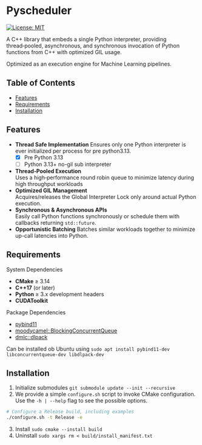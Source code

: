 # Pyscheduler

[![License: MIT](https://img.shields.io/badge/License-MIT-yellow.svg)](https://opensource.org/licenses/MIT)

A C++ library that embeds a single Python interpreter, providing thread‑pooled, asynchronous, and synchronous invocation of Python functions from C++ with optimized GIL usage.

Optimized as an execution engine for Machine Learning pipelines. 

## Table of Contents

- [Features](#features)  
- [Requirements](#requirements)  
- [Installation](#installation)  
<!-- - [Quick Start](#quick-start)  
- [API Reference](#api-reference)  
  - [PyManager](#pyschedulerpymanager)  
  - [InvokeHandler](#pyschedulerpymanagerinvokehandler)  
- [Examples](#examples)  
- [Configuration](#configuration)  
- [Contributing](#contributing)  
- [License](#license)   -->

## Features

- **Thread Safe Implementation** 
  Ensures only one Python interpreter is ever initialized per process for pre python3.13. 
    - [x] Pre Python 3.13 
    - [ ] Python 3.13+ no-gil sub interpreter 
- **Thread‑Pooled Execution**  
  Uses a high‑performance round robin queue to minimize latency during high throughput workloads
- **Optimized GIL Management**  
  Acquires/releases the Global Interpreter Lock only around actual Python execution.
- **Synchronous & Asynchronous APIs**  
  Easily call Python functions synchronously or schedule them with callbacks returning `std::future`.
- **Opportunistic Batching** 
  Batches similar workloads together to minimize up-call latencies into Python.

## Requirements
System Dependencies
- **CMake** ≥ 3.14  
- **C++17** (or later)  
- **Python** ≥ 3.x development headers  
- **CUDAToolkit**

Package Dependencies
- [pybind11](https://github.com/pybind/pybind11)  
- [moodycamel::BlockingConcurrentQueue](https://github.com/cameron314/concurrentqueue)  
- [dmlc::dlpack](https://github.com/dmlc/dlpack.git)

Can be installed ob Ubuntu using `sudo apt install pybind11-dev libconcurrentqueue-dev libdlpack-dev`

## Installation
1. Initialize submodules `git submodule update --init --recursive`
2. We provide a simple `configure.sh` script to invoke CMake configuration. Use the `-h | --help` flag to see the possible options.
```bash
# Configure a Release build, including examples
./configure.sh -t Release -e
```
3. Install `sudo cmake --install build`
3. Uninstall `sudo xargs rm < build/install_manifest.txt`
